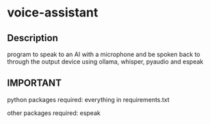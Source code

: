 # voice-assistant

## Description

program to speak to an AI with a microphone and be spoken back to through the output device using ollama, whisper, pyaudio and espeak 

## IMPORTANT

python packages required:
everything in requirements.txt

other packages required:
espeak
